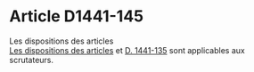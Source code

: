 # Article D1441-145

  
Les dispositions des articles [  
Les dispositions des articles][1] et [D. 1441-135][2] sont applicables aux scrutateurs.

 [1]: /affichCodeArticle.do?cidTexte=LEGITEXT000006072050&idArticle=LEGIARTI000018484631&dateTexte=&categorieLien=cid
 [2]: /affichCodeArticle.do?cidTexte=LEGITEXT000006072050&idArticle=LEGIARTI000018484638&dateTexte=&categorieLien=cid